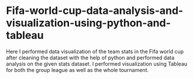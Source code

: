 # Fifa-world-cup-data-analysis-and-visualization-using-python-and-tableau
Here I performed data visualization of the team stats in the Fifa world cup after cleaning the dataset with the help of python and performed data analysis on the given stats dataset. I performed visualization using Tableau for both the group league as well as the whole tournament.
